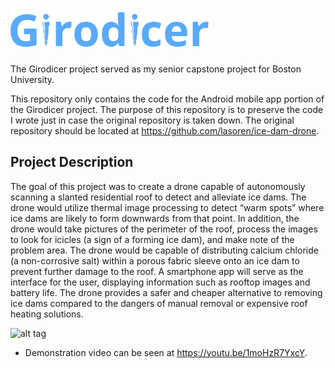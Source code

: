 # ![girodicer](GirodicerApp/app/src/main/res/drawable-hdpi/app_name.png)
The Girodicer project served as my senior capstone project for Boston University.

This repository only contains the code for the Android mobile app portion of 
the Girodicer project. The purpose of this repository is to preserve the code 
I wrote just in case the original repository is taken down. The original 
repository should be located at https://github.com/lasoren/ice-dam-drone. 

## Project Description
The goal of this project was to create a drone capable of
autonomously scanning a slanted residential roof to detect and alleviate ice
dams. The drone would utilize thermal image processing to detect “warm spots”
where ice dams are likely to form downwards from that point. In addition, the
drone would take pictures of the perimeter of the roof, process the images to look
for icicles (a sign of a forming ice dam), and make note of the problem area.
The drone would be capable of distributing calcium chloride (a non-corrosive
salt) within a porous fabric sleeve onto an ice dam to prevent further damage
to the roof. A smartphone app will serve as the interface for the user,
displaying information such as rooftop images and battery life. The drone
provides a safer and cheaper alternative to removing ice dams compared to the
dangers of manual removal or expensive roof heating solutions.


![alt tag](http://i64.tinypic.com/1zwiwlu.jpg)
- Demonstration video can be seen at https://youtu.be/1moHzR7YxcY.
